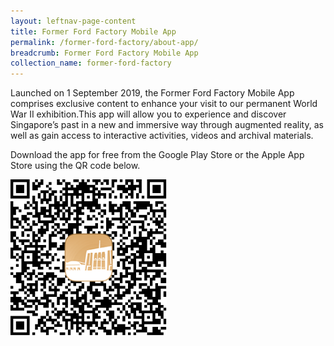 ```yaml
---
layout: leftnav-page-content
title: Former Ford Factory Mobile App
permalink: /former-ford-factory/about-app/
breadcrumb: Former Ford Factory Mobile App
collection_name: former-ford-factory
---
```




Launched on 1 September 2019, the Former Ford Factory Mobile App comprises exclusive content to enhance your visit to our permanent World War II exhibition.This app will allow you to experience and discover Singapore’s past in a new and immersive way through augmented reality, as well as gain access to interactive activities, videos and archival materials.

Download the app for free from the Google Play Store or the Apple App Store using the QR code below.

<img src="/images/formerford/fffapp-qrcode.png" alt="Former Ford Factory mobile app" style="width:250px;" />